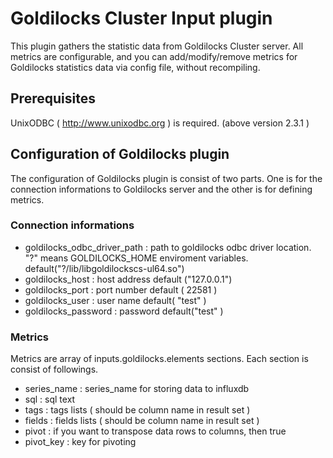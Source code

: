 # Goldilocks Cluster Input plugin 

This plugin gathers the statistic data from Goldilocks Cluster server. All metrics are configurable, and you can add/modify/remove metrics for Goldilocks statistics data via config file, without recompiling. 

## Prerequisites 
UnixODBC ( http://www.unixodbc.org ) is required. (above version 2.3.1 ) 

## Configuration of Goldilocks plugin 

The configuration of Goldilocks plugin is consist of two parts. One is for the connection informations to Goldilocks server and the other is for defining metrics. 

### Connection informations 

* goldilocks_odbc_driver_path : path to goldilocks odbc driver location. "?" means GOLDILOCKS_HOME enviroment variables. default("?/lib/libgoldilockscs-ul64.so")
* goldilocks_host  : host address  default ("127.0.0.1")
* goldilocks_port  : port number default ( 22581 )
* goldilocks_user  : user name default( "test" )
* goldilocks_password  : password default("test" )

### Metrics 

Metrics are array of inputs.goldilocks.elements sections. Each section is consist of followings. 

* series_name : series_name for storing data to influxdb 
* sql : sql text 
* tags : tags lists ( should be column name in result set )
* fields : fields lists ( should be column name in result set )
* pivot : if you want to transpose data rows to columns, then true 
* pivot_key : key for pivoting
